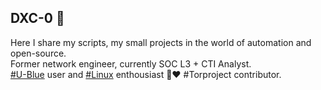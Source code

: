 ## DXC-0 🍪

Here I share my scripts, my small projects in the world of automation and open-source. \
Former network engineer, currently SOC L3 + CTI Analyst. \
[#U-Blue](https://fedoraproject.org/fr/atomic-desktops/kinoite/) user and [#Linux]() enthousiast 🐧❤️
#Torproject contributor.
